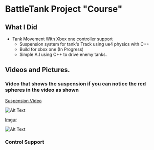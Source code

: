 # BattleTank Project  "Course"

## What I Did 
  * Tank Movement With Xbox one controller support 
	* Suspension system for tank's Track using ue4 physics with C++
	* Build for xbox one (In Progress)
	* Simple A.I using C++ to drive enemy tanks.
  
## Videos and Pictures.

### Video that shows the suspension if you can notice the red spheres in the video as shown
[Suspension Video](https://youtu.be/-Lkt91LC2NI)

![Alt Text](https://imgur.com/a/5MaQZoZ)

[Imgur](https://i.imgur.com/wwsNk4E.jpg)


![Alt Text](https://i.imgur.com/wwsNk4E.jpg)


### Control Support


